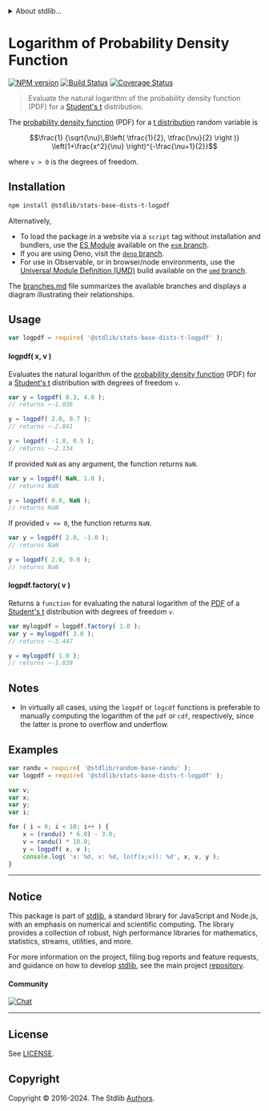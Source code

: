 <!--

@license Apache-2.0

Copyright (c) 2018 The Stdlib Authors.

Licensed under the Apache License, Version 2.0 (the "License");
you may not use this file except in compliance with the License.
You may obtain a copy of the License at

   http://www.apache.org/licenses/LICENSE-2.0

Unless required by applicable law or agreed to in writing, software
distributed under the License is distributed on an "AS IS" BASIS,
WITHOUT WARRANTIES OR CONDITIONS OF ANY KIND, either express or implied.
See the License for the specific language governing permissions and
limitations under the License.

-->


<details>
  <summary>
    About stdlib...
  </summary>
  <p>We believe in a future in which the web is a preferred environment for numerical computation. To help realize this future, we've built stdlib. stdlib is a standard library, with an emphasis on numerical and scientific computation, written in JavaScript (and C) for execution in browsers and in Node.js.</p>
  <p>The library is fully decomposable, being architected in such a way that you can swap out and mix and match APIs and functionality to cater to your exact preferences and use cases.</p>
  <p>When you use stdlib, you can be absolutely certain that you are using the most thorough, rigorous, well-written, studied, documented, tested, measured, and high-quality code out there.</p>
  <p>To join us in bringing numerical computing to the web, get started by checking us out on <a href="https://github.com/stdlib-js/stdlib">GitHub</a>, and please consider <a href="https://opencollective.com/stdlib">financially supporting stdlib</a>. We greatly appreciate your continued support!</p>
</details>

# Logarithm of Probability Density Function

[![NPM version][npm-image]][npm-url] [![Build Status][test-image]][test-url] [![Coverage Status][coverage-image]][coverage-url] <!-- [![dependencies][dependencies-image]][dependencies-url] -->

> Evaluate the natural logarithm of the probability density function (PDF) for a [Student's t][t-distribution] distribution.

<section class="intro">

The [probability density function][pdf] (PDF) for a [t distribution][t-distribution] random variable is

<!-- <equation class="equation" label="eq:t_pdf" align="center" raw="\frac{1} {\sqrt{\nu}\,B\left( \tfrac{1}{2}, \tfrac{\nu}{2} \right )} \left(1+\frac{x^2}{\nu} \right)^{-\frac{\nu+1}{2}}" alt="Probability density function (PDF) for a Student's t distribution."> -->

```math
\frac{1} {\sqrt{\nu}\,B\left( \tfrac{1}{2}, \tfrac{\nu}{2} \right )} \left(1+\frac{x^2}{\nu} \right)^{-\frac{\nu+1}{2}}
```

<!-- <div class="equation" align="center" data-raw-text="\frac{1} {\sqrt{\nu}\,B\left( \tfrac{1}{2}, \tfrac{\nu}{2} \right )} \left(1+\frac{x^2}{\nu} \right)^{-\frac{\nu+1}{2}}" data-equation="eq:t_pdf">
    <img src="https://cdn.jsdelivr.net/gh/stdlib-js/stdlib@591cf9d5c3a0cd3c1ceec961e5c49d73a68374cb/lib/node_modules/@stdlib/stats/base/dists/t/logpdf/docs/img/equation_t_pdf.svg" alt="Probability density function (PDF) for a Student's t distribution.">
    <br>
</div> -->

<!-- </equation> -->

where `v > 0` is the degrees of freedom.

</section>

<!-- /.intro -->

<section class="installation">

## Installation

```bash
npm install @stdlib/stats-base-dists-t-logpdf
```

Alternatively,

-   To load the package in a website via a `script` tag without installation and bundlers, use the [ES Module][es-module] available on the [`esm` branch][esm-url].
-   If you are using Deno, visit the [`deno` branch][deno-url].
-   For use in Observable, or in browser/node environments, use the [Universal Module Definition (UMD)][umd] build available on the [`umd` branch][umd-url].

The [branches.md][branches-url] file summarizes the available branches and displays a diagram illustrating their relationships.

</section>

<section class="usage">

## Usage

```javascript
var logpdf = require( '@stdlib/stats-base-dists-t-logpdf' );
```

#### logpdf( x, v )

Evaluates the natural logarithm of the [probability density function][pdf] (PDF) for a [Student's t][t-distribution] distribution with degrees of freedom `v`.

```javascript
var y = logpdf( 0.3, 4.0 );
// returns ~-1.036

y = logpdf( 2.0, 0.7 );
// returns ~-2.841

y = logpdf( -1.0, 0.5 );
// returns ~-2.134
```

If provided `NaN` as any argument, the function returns `NaN`.

```javascript
var y = logpdf( NaN, 1.0 );
// returns NaN

y = logpdf( 0.0, NaN );
// returns NaN
```

If provided `v <= 0`, the function returns `NaN`.

```javascript
var y = logpdf( 2.0, -1.0 );
// returns NaN

y = logpdf( 2.0, 0.0 );
// returns NaN
```

#### logpdf.factory( v )

Returns a `function` for evaluating the natural logarithm of the [PDF][pdf] of a [Student's t][t-distribution] distribution with degrees of freedom `v`.

```javascript
var mylogpdf = logpdf.factory( 1.0 );
var y = mylogpdf( 3.0 );
// returns ~-3.447

y = mylogpdf( 1.0 );
// returns ~-1.838
```

</section>

<!-- /.usage -->

<section class="notes">

## Notes

-   In virtually all cases, using the `logpdf` or `logcdf` functions is preferable to manually computing the logarithm of the `pdf` or `cdf`, respectively, since the latter is prone to overflow and underflow.

</section>

<!-- /.notes -->

<section class="examples">

## Examples

<!-- eslint no-undef: "error" -->

```javascript
var randu = require( '@stdlib/random-base-randu' );
var logpdf = require( '@stdlib/stats-base-dists-t-logpdf' );

var v;
var x;
var y;
var i;

for ( i = 0; i < 10; i++ ) {
    x = (randu() * 6.0) - 3.0;
    v = randu() * 10.0;
    y = logpdf( x, v );
    console.log( 'x: %d, v: %d, ln(f(x;v)): %d', x, v, y );
}
```

</section>

<!-- /.examples -->

<!-- Section for related `stdlib` packages. Do not manually edit this section, as it is automatically populated. -->

<section class="related">

</section>

<!-- /.related -->

<!-- Section for all links. Make sure to keep an empty line after the `section` element and another before the `/section` close. -->


<section class="main-repo" >

* * *

## Notice

This package is part of [stdlib][stdlib], a standard library for JavaScript and Node.js, with an emphasis on numerical and scientific computing. The library provides a collection of robust, high performance libraries for mathematics, statistics, streams, utilities, and more.

For more information on the project, filing bug reports and feature requests, and guidance on how to develop [stdlib][stdlib], see the main project [repository][stdlib].

#### Community

[![Chat][chat-image]][chat-url]

---

## License

See [LICENSE][stdlib-license].


## Copyright

Copyright &copy; 2016-2024. The Stdlib [Authors][stdlib-authors].

</section>

<!-- /.stdlib -->

<!-- Section for all links. Make sure to keep an empty line after the `section` element and another before the `/section` close. -->

<section class="links">

[npm-image]: http://img.shields.io/npm/v/@stdlib/stats-base-dists-t-logpdf.svg
[npm-url]: https://npmjs.org/package/@stdlib/stats-base-dists-t-logpdf

[test-image]: https://github.com/stdlib-js/stats-base-dists-t-logpdf/actions/workflows/test.yml/badge.svg?branch=main
[test-url]: https://github.com/stdlib-js/stats-base-dists-t-logpdf/actions/workflows/test.yml?query=branch:main

[coverage-image]: https://img.shields.io/codecov/c/github/stdlib-js/stats-base-dists-t-logpdf/main.svg
[coverage-url]: https://codecov.io/github/stdlib-js/stats-base-dists-t-logpdf?branch=main

<!--

[dependencies-image]: https://img.shields.io/david/stdlib-js/stats-base-dists-t-logpdf.svg
[dependencies-url]: https://david-dm.org/stdlib-js/stats-base-dists-t-logpdf/main

-->

[chat-image]: https://img.shields.io/gitter/room/stdlib-js/stdlib.svg
[chat-url]: https://app.gitter.im/#/room/#stdlib-js_stdlib:gitter.im

[stdlib]: https://github.com/stdlib-js/stdlib

[stdlib-authors]: https://github.com/stdlib-js/stdlib/graphs/contributors

[umd]: https://github.com/umdjs/umd
[es-module]: https://developer.mozilla.org/en-US/docs/Web/JavaScript/Guide/Modules

[deno-url]: https://github.com/stdlib-js/stats-base-dists-t-logpdf/tree/deno
[umd-url]: https://github.com/stdlib-js/stats-base-dists-t-logpdf/tree/umd
[esm-url]: https://github.com/stdlib-js/stats-base-dists-t-logpdf/tree/esm
[branches-url]: https://github.com/stdlib-js/stats-base-dists-t-logpdf/blob/main/branches.md

[stdlib-license]: https://raw.githubusercontent.com/stdlib-js/stats-base-dists-t-logpdf/main/LICENSE

[pdf]: https://en.wikipedia.org/wiki/Probability_density_function

[t-distribution]: https://en.wikipedia.org/wiki/Student%27s_t-distribution

</section>

<!-- /.links -->

